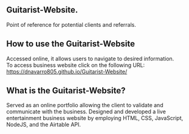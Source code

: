 ## Guitarist-Website.
Point of reference for potential clients and referrals. 

## How to use the Guitarist-Website
Accessed online, it allows users to navigate to desired information.\
To access business website click on the following URL:\
https://dnavarro805.github.io/Guitarist-Website/

## What is the Guitarist-Website?
Served as an online portfolio allowing the client to validate and communicate with the business. Designed and developed a live entertainment business website by employing HTML, CSS, JavaScript, NodeJS, and the Airtable API. 
